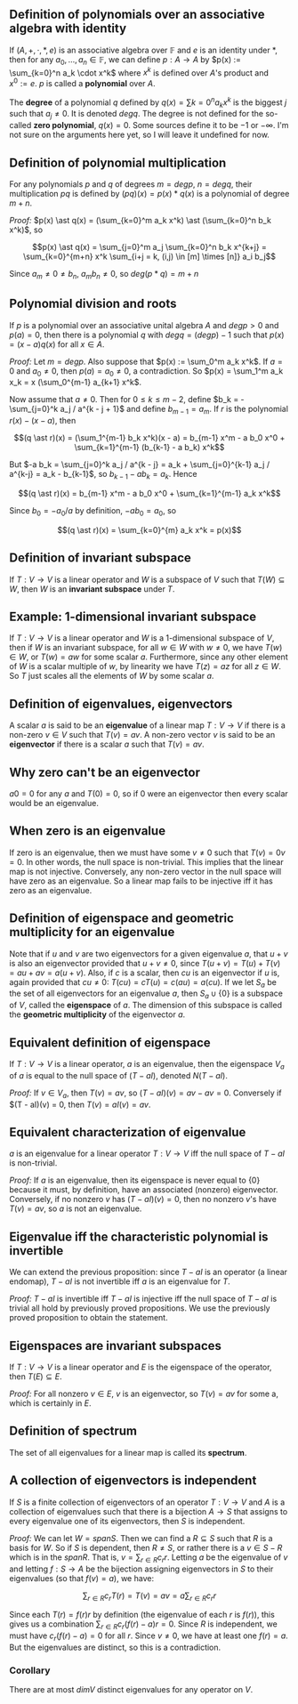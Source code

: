 ## Definition of polynomials over an associative algebra with identity
If $(A, +, \cdot, \ast, e)$ is an associative algebra over $\mathbb{F}$ and $e$ is an identity under $\ast$, then for any $a_0, \ldots, a_n \in \mathbb{F}$, we can define $p: A \to A$ by $p(x) := \sum_{k=0}^n a_k \cdot x^k$ where $x^k$ is defined over $A$'s product and $x^0 := e$. $p$ is called a **polynomial** over $A$.

The **degree** of a polynomial $q$ defined by $q(x) = \sum{k=0}^n a_k x^k$ is the biggest $j$ such that $a_j \neq 0$. It is denoted $deg q$. The degree is not defined for the so-called **zero polynomial**, $q(x) = 0$. Some sources define it to be $-1$ or $- \infty$. I'm not sure on the arguments here yet, so I will leave it undefined for now.


## Definition of polynomial multiplication
For any polynomials $p$ and $q$ of degrees $m = deg p$, $n = deg q$, their multiplication $pq$ is defined by $(pq)(x) = p(x) \ast q(x)$ is a polynomial of degree $m + n$.

*Proof:* $p(x) \ast q(x) = (\sum_{k=0}^m a_k x^k) \ast (\sum_{k=0}^n b_k x^k)$, so

$$p(x) \ast q(x) = \sum_{j=0}^m a_j \sum_{k=0}^n b_k x^{k+j} = \sum_{k=0}^{m+n} x^k \sum_{i+j = k, (i,j) \in [m] \times [n]} a_i b_j$$

Since $a_m \neq 0 \neq b_n$, $a_m b_n \neq 0$, so $deg(p \ast q) = m + n$


## Polynomial division and roots
If $p$ is a polynomial over an associative unital algebra $A$ and $deg p > 0$ and $p(a) = 0$, then there is a polynomial $q$ with $deg q = (deg p) - 1$ such that $p(x) = (x - a) q(x)$ for all $x \in A$.

*Proof:* Let $m = deg p$.  Also suppose that $p(x) := \sum_0^m a_k x^k$. If $a = 0$ and $a_0 \neq 0$, then $p(a) = a_0 \neq 0$, a contradiction. So $p(x) = \sum_1^m a_k x_k = x (\sum_0^{m-1} a_{k+1} x^k$.

Now assume that $a \neq 0$. Then for $0 \leq k \leq m-2$, define $b_k = - \sum_{j=0}^k a_j / a^{k - j + 1}$ and define $b_{m-1} = a_m$. If $r$ is the polynomial $r(x) - (x - a)$, then 

$$(q \ast r)(x) = (\sum_1^{m-1} b_k x^k)(x - a) = b_{m-1} x^m - a b_0 x^0 + \sum_{k=1}^{m-1} (b_{k-1} - a b_k) x^k$$

But $-a b_k = \sum_{j=0}^k a_j / a^{k - j} = a_k + \sum_{j=0}^{k-1} a_j / a^{k-j} = a_k - b_{k-1}$, so $b_{k-1} - a b_k = a_k$. Hence

$$(q \ast r)(x) = b_{m-1} x^m - a b_0 x^0 + \sum_{k=1}^{m-1} a_k x^k$$

Since $b_0 = - a_0 / a$ by definition, $-a b_0 = a_0$, so

$$(q \ast r)(x) = \sum_{k=0}^{m} a_k x^k = p(x)$$





## Definition of invariant subspace
If $T: V \to V$ is a linear operator and $W$ is a subspace of $V$ such that $T(W) \subseteq W$, then $W$ is an **invariant subspace** under $T$.

## Example: 1-dimensional invariant subspace
If $T: V \to V$ is a linear operator and $W$ is a 1-dimensional subspace of $V$, then if $W$ is an invariant subspace, for all $w \in W$ with $w \neq 0$, we have $T(w) \in W$, or $T(w) = aw$ for some scalar $a$. Furthermore, since any other element of $W$ is a scalar multiple of $w$, by linearity we have $T(z) = az$ for all $z \in W$. So $T$ just scales all the elements of $W$ by some scalar $a$.


## Definition of eigenvalues, eigenvectors
A scalar $a$ is said to be an **eigenvalue** of a linear map $T: V \to V$ if there is a non-zero $v \in V$ such that $T(v) = av$. A non-zero vector $v$ is said to be an **eigenvector** if there is a scalar $a$ such that $T(v) = av$.

## Why zero can't be an eigenvector
$a0 = 0$ for any $a$ and $T(0) = 0$, so if $0$ were an eigenvector then every scalar would be an eigenvalue.

## When zero is an eigenvalue
If zero is an eigenvalue, then we must have some $v \neq 0$ such that $T(v) = 0v = 0$. In other words, the null space is non-trivial. This implies that the linear map is not injective. Conversely, any non-zero vector in the null space will have zero as an eigenvalue. So a linear map fails to be injective iff it has zero as an eigenvalue.


## Definition of eigenspace and geometric multiplicity for an eigenvalue

Note that if $u$ and $v$ are two eigenvectors for a given eigenvalue $a$, that $u+v$ is also an eigenvector provided that $u+v \neq 0$, since $T(u+v) = T(u) + T(v) = au + av = a(u + v)$. Also, if $c$ is a scalar, then $cu$ is an eigenvector if $u$ is, again provided that $cu \neq 0$: $T(cu) = c T(u) = c(au) = a(cu)$. If we let $S_a$ be the set of all eigenvectors for an eigenvalue $a$, then $S_a \cup \{0\}$ is a subspace of $V$, called the **eigenspace** of $a$. The dimension of this subspace is called the **geometric multiplicity** of the eigenvector $a$.

## Equivalent definition of eigenspace
If $T: V \to V$ is a linear operator, $a$ is an eigenvalue, then the eigenspace $V_a$ of $a$ is equal to the null space of $(T - aI)$, denoted $N(T - aI)$.

*Proof:* If $v \in V_a$, then $T(v) = av$, so $(T - aI)(v) = av - av = 0$. Conversely if $(T - aI)(v) = 0, then $T(v) = aI(v) = av$.

## Equivalent characterization of eigenvalue
$a$ is an eigenvalue for a linear operator $T: V \to V$ iff the null space of $T - aI$ is non-trivial.

*Proof:* If $a$ is an eigenvalue, then its eigenspace is never equal to $\{0\}$ because it must, by definition, have an associated (nonzero) eigenvector. Conversely, if no nonzero $v$ has $(T - aI)(v) = 0$, then no nonzero $v$'s have $T(v) = av$, so $a$ is not an eigenvalue.

## Eigenvalue iff the characteristic polynomial is invertible
We can extend the previous proposition: since $T - aI$ is an operator (a linear endomap), $T - aI$ is not invertible iff $a$ is an eigenvalue for $T$.

*Proof:* $T - aI$ is invertible iff $T - aI$ is injective iff the null space of $T - aI$ is trivial all hold by previously proved propositions. We use the previously proved proposition to obtain the statement.


## Eigenspaces are invariant subspaces
If $T: V \to V$ is a linear operator and $E$ is the eigenspace of the operator, then $T(E) \subseteq E$.

*Proof:* For all nonzero $v \in E$, $v$ is an eigenvector, so $T(v) = av$ for some a, which is certainly in $E$.

## Definition of spectrum
The set of all eigenvalues for a linear map is called its **spectrum**.

## A collection of eigenvectors is independent
If $S$ is a finite collection of eigenvectors of an operator $T: V \to V$ and $A$ is a collection of eigenvalues such that there is a bijection $A \to S$ that assigns to every eigenvalue one of its eigenvectors, then $S$ is independent.

*Proof:* We can let $W = span S$. Then we can find a $R \subseteq S$ such that $R$ is a basis for $W$. So if $S$ is dependent, then $R \neq S$, or rather there is a $v \in S - R$ which is in the $span R$. That is, $v = \sum_{r \in R} c_r r$. Letting $a$ be the eigenvalue of $v$ and letting $f: S \to A$ be the bijection assigning eigenvectors in $S$ to their eigenvalues (so that $f(v) = a$), we have:

$$\sum_{r \in R} c_r T(r) = T(v) = av = a \sum_{r \in R} c_r r$$

Since each $T(r) = f(r) r$ by definition (the eigenvalue of each $r$ is $f(r)$), this gives us a combination $\sum_{r \in R} c_r (f(r) - a) r = 0$. Since $R$ is independent, we must have $c_r (f(r) - a) = 0$ for all $r$. Since $v \neq 0$, we have at least one $f(r) = a$. But the eigenvalues are distinct, so this is a contradiction.

### Corollary
There are at most $dim V$ distinct eigenvalues for any operator on $V$.
